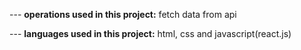 --- **operations used in this project:** fetch data from api

--- **languages used in this project:** html, css and javascript(react.js)

